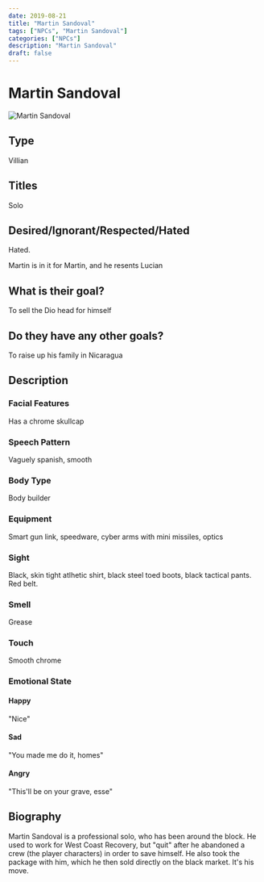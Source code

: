 ```yaml
---
date: 2019-08-21
title: "Martin Sandoval"
tags: ["NPCs", "Martin Sandoval"]
categories: ["NPCs"]
description: "Martin Sandoval"
draft: false
---
```


# Martin Sandoval

![Martin Sandoval](/images/npcs/martin-sandoval.jpg)

## Type

Villian

## Titles

Solo 

## Desired/Ignorant/Respected/Hated

Hated.

Martin is in it for Martin, and he resents Lucian

## What is their goal?

To sell the Dio head for himself

## Do they have any other goals?

To raise up his family in Nicaragua

## Description

### Facial Features

Has a chrome skullcap

### Speech Pattern

Vaguely spanish, smooth

### Body Type

Body builder

### Equipment

Smart gun link, speedware, cyber arms with mini missiles, optics

### Sight

Black, skin tight atlhetic shirt, black steel toed boots, black tactical
pants. Red belt.

### Smell

Grease 

### Touch

Smooth chrome

### Emotional State

#### Happy

"Nice"

#### Sad

"You made me do it, homes"

#### Angry

"This'll be on your grave, esse"

## Biography

Martin Sandoval is a professional solo, who has been around the block.
He used to work for West Coast Recovery, but "quit" after he abandoned
a crew (the player characters) in order to save himself. He also took
the package with him, which he then sold directly on the black market.
It's his move.
